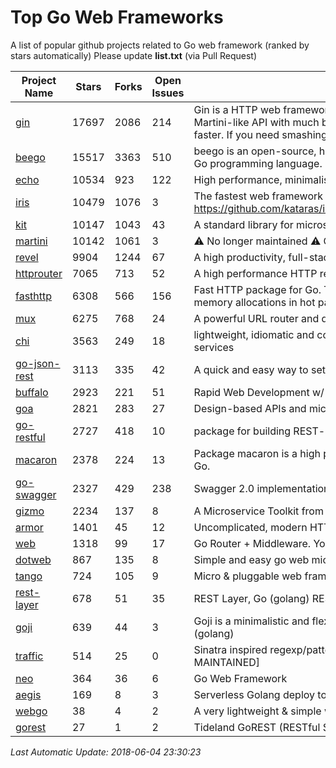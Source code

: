 # Top Go Web Frameworks
A list of popular github projects related to Go web framework (ranked by stars automatically)
Please update **list.txt** (via Pull Request)

| Project Name | Stars | Forks | Open Issues | Description |
| ------------ | ----- | ----- | ----------- | ----------- |
| [gin](https://github.com/gin-gonic/gin) | 17697 | 2086 | 214 | Gin is a HTTP web framework written in Go (Golang). It features a Martini-like API with much better performance -- up to 40 times faster. If you need smashing performance, get yourself some Gin. |
| [beego](https://github.com/astaxie/beego) | 15517 | 3363 | 510 | beego is an open-source, high-performance web framework for the Go programming language. |
| [echo](https://github.com/labstack/echo) | 10534 | 923 | 122 | High performance, minimalist Go web framework |
| [iris](https://github.com/kataras/iris) | 10479 | 1076 | 3 | The fastest web framework for Go in (THIS) Earth https://github.com/kataras/iris/tree/master/_examples/routing#routing |
| [kit](https://github.com/go-kit/kit) | 10147 | 1043 | 43 | A standard library for microservices. |
| [martini](https://github.com/go-martini/martini) | 10142 | 1061 | 3 | ⚠️ No longer maintained ⚠️  Classy web framework for Go |
| [revel](https://github.com/revel/revel) | 9904 | 1244 | 67 | A high productivity, full-stack web framework for the Go language. |
| [httprouter](https://github.com/julienschmidt/httprouter) | 7065 | 713 | 52 | A high performance HTTP request router that scales well |
| [fasthttp](https://github.com/valyala/fasthttp) | 6308 | 566 | 156 | Fast HTTP package for Go. Tuned for high performance. Zero memory allocations in hot paths. Up to 10x faster than net/http |
| [mux](https://github.com/gorilla/mux) | 6275 | 768 | 24 | A powerful URL router and dispatcher for golang. |
| [chi](https://github.com/go-chi/chi) | 3563 | 249 | 18 | lightweight, idiomatic and composable router for building Go HTTP services |
| [go-json-rest](https://github.com/ant0ine/go-json-rest) | 3113 | 335 | 42 | A quick and easy way to setup a RESTful JSON API |
| [buffalo](https://github.com/gobuffalo/buffalo) | 2923 | 221 | 51 | Rapid Web Development w/ Go |
| [goa](https://github.com/goadesign/goa) | 2821 | 283 | 27 | Design-based APIs and microservices in Go |
| [go-restful](https://github.com/emicklei/go-restful) | 2727 | 418 | 10 | package for building REST-style Web Services using Google Go |
| [macaron](https://github.com/go-macaron/macaron) | 2378 | 224 | 13 | Package macaron is a high productive and modular web framework in Go. |
| [go-swagger](https://github.com/go-swagger/go-swagger) | 2327 | 429 | 238 | Swagger 2.0 implementation for go |
| [gizmo](https://github.com/NYTimes/gizmo) | 2234 | 137 | 8 | A Microservice Toolkit from The New York Times |
| [armor](https://github.com/labstack/armor) | 1401 | 45 | 12 | Uncomplicated, modern HTTP server |
| [web](https://github.com/gocraft/web) | 1318 | 99 | 17 | Go Router + Middleware. Your Contexts. |
| [dotweb](https://github.com/devfeel/dotweb) | 867 | 135 | 8 | Simple and easy go web micro framework |
| [tango](https://github.com/lunny/tango) | 724 | 105 | 9 | Micro & pluggable web framework for Go |
| [rest-layer](https://github.com/rs/rest-layer) | 678 | 51 | 35 | REST Layer, Go (golang) REST API framework |
| [goji](https://github.com/goji/goji) | 639 | 44 | 3 | Goji is a minimalistic and flexible HTTP request multiplexer for Go (golang) |
| [traffic](https://github.com/pilu/traffic) | 514 | 25 | 0 | Sinatra inspired regexp/pattern mux and web framework for Go [NOT MAINTAINED] |
| [neo](https://github.com/ivpusic/neo) | 364 | 36 | 6 | Go Web Framework |
| [aegis](https://github.com/tmaiaroto/aegis) | 169 | 8 | 3 | Serverless Golang deploy tool and framework for AWS Lambda |
| [webgo](https://github.com/bnkamalesh/webgo) | 38 | 4 | 2 | A very lightweight & simple web framework for Go |
| [gorest](https://github.com/tideland/gorest) | 27 | 1 | 2 | Tideland GoREST (RESTful Server Systems) |

*Last Automatic Update: 2018-06-04 23:30:23*
